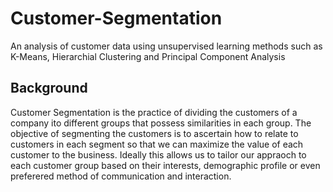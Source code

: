 # Customer-Segmentation
An analysis of customer data using unsupervised learning methods such as K-Means, Hierarchial Clustering and Principal Component Analysis

## Background
Customer Segmentation is the practice of dividing the customers of a company ito different groups that possess similarities in each group. The objective of segmenting the customers is to ascertain how to relate to customers in each segment so that we can maximize the value of each customer to the business. Ideally this allows us to tailor our appraoch to each customer group based on their interests, demographic profile or even preferered method of communication and interaction.
